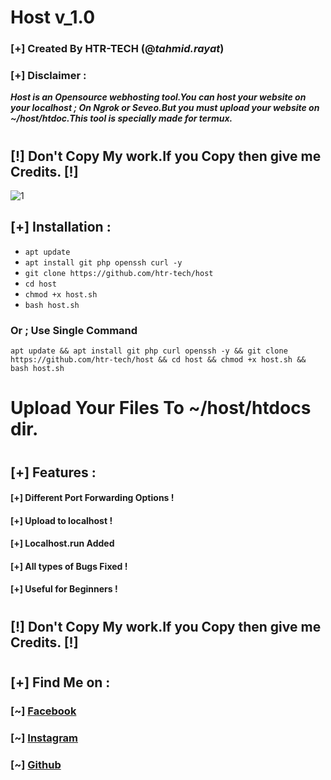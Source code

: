 # Host v_1.0
### [+] Created By HTR-TECH (@***tahmid.rayat***)
### [+] Disclaimer :
***Host is an Opensource webhosting tool.You can host your website on your localhost ; On Ngrok or Seveo.But you must upload your website on **~/host/htdoc**.This tool is specially made for termux.***
#
## **[!] Don't Copy My work.If you Copy then give me Credits. [!]**
<img src="https://i.ibb.co/kHhxFjc/1.jpg" alt="1" border="0">

## [+] Installation :

* ```apt update```
* ```apt install git php openssh curl -y```
* ```git clone https://github.com/htr-tech/host```
* ```cd host```
* ```chmod +x host.sh```
* ```bash host.sh```

### Or ; Use Single Command
```
apt update && apt install git php curl openssh -y && git clone https://github.com/htr-tech/host && cd host && chmod +x host.sh && bash host.sh
```
# Upload Your Files To ~/host/htdocs dir.
#
## [+] Features :
#### [+] Different Port Forwarding Options !
#### [+] Upload to localhost !
#### [+] Localhost.run Added
#### [+] All types of Bugs Fixed !
#### [+] Useful for Beginners !
#
## **[!] Don't Copy My work.If you Copy then give me Credits. [!]**
#
## [+] Find Me on :
### [~] [Facebook](https://facebook.com/tahmid.rayat.official/)
### [~] [Instagram](https://instagram.com/tahmid.rayat/)
### [~] [Github](https://github.com/htr-tech/)
